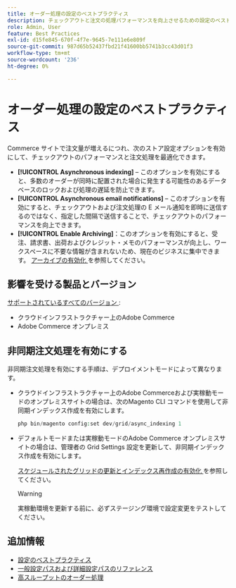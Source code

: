 ```yaml
---
title: オーダー処理の設定のベストプラクティス
description: チェックアウトと注文の処理パフォーマンスを向上させるための設定のベストプラクティスについて説明します。
role: Admin, User
feature: Best Practices
exl-id: d15fe845-670f-4f7e-9645-7e111e6e809f
source-git-commit: 987d65b52437fbd21f41600bb5741b3cc43d01f3
workflow-type: tm+mt
source-wordcount: '236'
ht-degree: 0%

---
```


# オーダー処理の設定のベストプラクティス

Commerce サイトで注文量が増えるにつれ、次のストア設定オプションを有効にして、チェックアウトのパフォーマンスと注文処理を最適化できます。

- **[!UICONTROL Asynchronous indexing]** – このオプションを有効にすると、多数のオーダーが同時に配置された場合に発生する可能性のあるデータベースのロックおよび処理の遅延を防止できます。
- **[!UICONTROL Asynchronous email notifications]** – このオプションを有効にすると、チェックアウトおよび注文処理の E メール通知を即時に送信するのではなく、指定した間隔で送信することで、チェックアウトのパフォーマンスを向上できます。
- **[!UICONTROL Enable Archiving]**：このオプションを有効にすると、受注、請求書、出荷およびクレジット・メモのパフォーマンスが向上し、ワークスペースに不要な情報が含まれないため、現在のビジネスに集中できます。 [ アーカイブの有効化 ](https://experienceleague.adobe.com/en/docs/commerce-admin/stores-sales/order-management/orders/order-archive) を参照してください。

## 影響を受ける製品とバージョン

[ サポートされているすべてのバージョン ](../../../release/versions.md):

- クラウドインフラストラクチャー上のAdobe Commerce
- Adobe Commerce オンプレミス

## 非同期注文処理を有効にする

非同期注文処理を有効にする手順は、デプロイメントモードによって異なります。

- クラウドインフラストラクチャー上のAdobe Commerceおよび実稼動モードのオンプレミスサイトの場合は、次のMagento CLI コマンドを使用して非同期インデックス作成を有効にします。

  ```php
  php bin/magento config:set dev/grid/async_indexing 1
  ```

- デフォルトモードまたは実稼動モードのAdobe Commerce オンプレミスサイトの場合は、管理者の Grid Settings 設定を更新して、非同期インデックス作成を有効にします。

  [ スケジュールされたグリッドの更新とインデックス再作成の有効化 ](https://experienceleague.adobe.com/docs/commerce-admin/stores-sales/order-management/orders/order-scheduled-operations.html#enable-scheduled-grid-updates-and-reindexing) を参照してください。

  >[!WARNING]
  >
  >実稼動環境を更新する前に、必ずステージング環境で設定変更をテストしてください。

## 追加情報

- [設定のベストプラクティス](../../../performance/configuration.md)
- [一般設定パスおよび詳細設定パスのリファレンス](../../../configuration/reference/config-reference-general.md)
- [高スループットのオーダー処理](../../../performance/high-throughput-order-processing.md)
